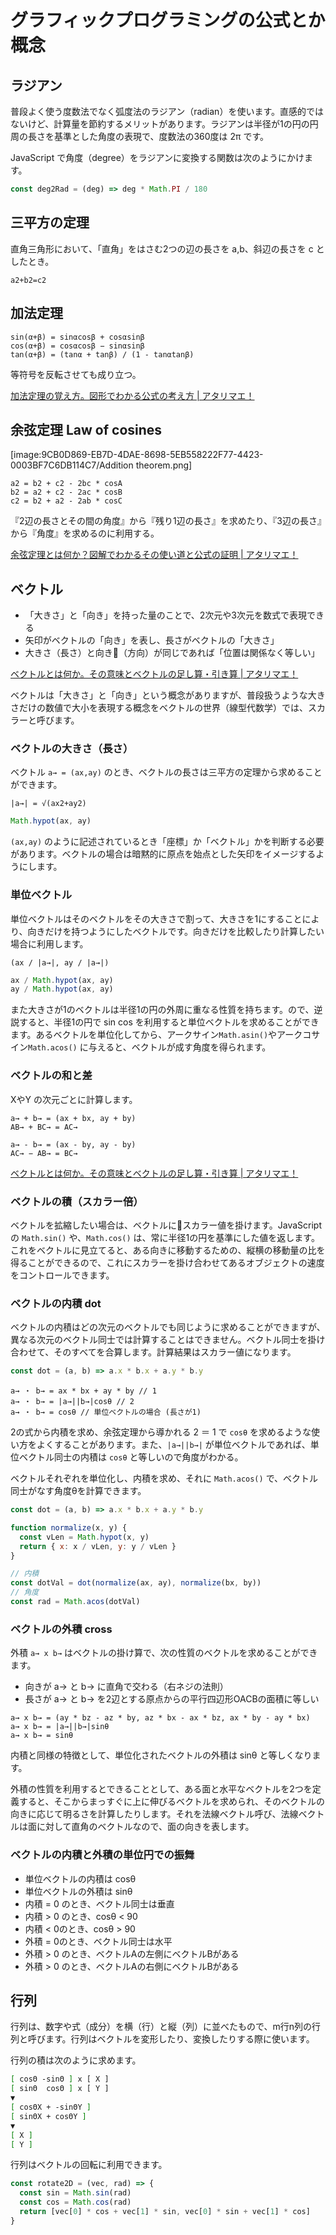 # グラフィックプログラミングの公式とか概念

## ラジアン

普段よく使う度数法でなく弧度法のラジアン（radian）を使います。直感的ではないけど、計算量を節約するメリットがあります。ラジアンは半径が1の円の円周の長さを基準とした角度の表現で、度数法の360度は 2π です。

JavaScript で角度（degree）をラジアンに変換する関数は次のようにかけます。

```js
const deg2Rad = (deg) => deg * Math.PI / 180
```

## 三平方の定理

直角三角形において、「直角」をはさむ2つの辺の長さを a,b、斜辺の長さを c としたとき。

```bath
a2+b2=c2  
```

## 加法定理

```bath
sin(α+β) = sinαcosβ + cosαsinβ
cos(α+β) = cosαcosβ − sinαsinβ
tan(α+β) = (tanα + tanβ) / (1 - tanαtanβ)
```

等符号を反転させても成り立つ。

[加法定理の覚え方。図形でわかる公式の考え方 | アタリマエ！](https://atarimae.biz/archives/18266)

## 余弦定理 Law of cosines

[image:9CB0D869-EB7D-4DAE-8698-5EB558222F77-4423-0003BF7C6DB114C7/Addition theorem.png]

```bath
a2 = b2 + c2 - 2bc * cosA
b2 = a2 + c2 - 2ac * cosB
c2 = b2 + a2 - 2ab * cosC
```

『2辺の長さとその間の角度』から『残り1辺の長さ』を求めたり、『3辺の長さ』から『角度』を求めるのに利用する。

[余弦定理とは何か？図解でわかるその使い道と公式の証明 | アタリマエ！](https://atarimae.biz/archives/18517)

## ベクトル

* 「大きさ」と「向き」を持った量のことで、2次元や3次元を数式で表現できる
* 矢印がベクトルの「向き」を表し、長さがベクトルの「大きさ」
* 大きさ（長さ）と向き（方向）が同じであれば「位置は関係なく等しい」

[ベクトルとは何か。その意味とベクトルの足し算・引き算 | アタリマエ！](https://atarimae.biz/archives/23558)

ベクトルは「大きさ」と「向き」という概念がありますが、普段扱うような大きさだけの数値で大小を表現する概念をベクトルの世界（線型代数学）では、スカラーと呼びます。

### ベクトルの大きさ（長さ）

ベクトル  `a→ = (ax,ay)` のとき、ベクトルの長さは三平方の定理から求めることができます。

```bath
|a→| = √(ax2+ay2)
```

```js
Math.hypot(ax, ay)
```

`(ax,ay)` のように記述されているとき「座標」か「ベクトル」かを判断する必要があります。ベクトルの場合は暗黙的に原点を始点とした矢印をイメージするようにします。

### 単位ベクトル

単位ベクトルはそのベクトルをその大きさで割って、大きさを1にすることにより、向きだけを持つようにしたベクトルです。向きだけを比較したり計算したい場合に利用します。

```bath
(ax / |a→|, ay / |a→|)
```

```js
ax / Math.hypot(ax, ay)
ay / Math.hypot(ax, ay)
```

また大きさが1のベクトルは半径1の円の外周に重なる性質を持ちます。ので、逆説すると、半径1の円で sin cos を利用すると単位ベクトルを求めることができます。あるベクトルを単位化してから、アークサイン`Math.asin()`やアークコサイン`Math.acos()` に与えると、ベクトルが成す角度を得られます。

### ベクトルの和と差

XやY の次元ごとに計算します。

```bath
a→ + b→ = (ax + bx, ay + by)
AB→ + BC→ = AC→
```

```bath
a→ - b→ = (ax - by, ay - by)
AC→ − AB→ = BC→
```

[ベクトルとは何か。その意味とベクトルの足し算・引き算 | アタリマエ！](https://atarimae.biz/archives/23558)

### ベクトルの積（スカラー倍）

ベクトルを拡縮したい場合は、ベクトルにスカラー値を掛けます。JavaScript の `Math.sin()` や、`Math.cos()` は、常に半径1の円を基準にした値を返します。これをベクトルに見立てると、ある向きに移動するための、縦横の移動量の比を得ることができるので、これにスカラーを掛け合わせてあるオブジェクトの速度をコントロールできます。

### ベクトルの内積 dot

ベクトルの内積はどの次元のベクトルでも同じように求めることができますが、異なる次元のベクトル同士では計算することはできません。ベクトル同士を掛け合わせて、そのすべてを合算します。計算結果はスカラー値になります。

```js
const dot = (a, b) => a.x * b.x + a.y * b.y
```

```bath
a→ ・ b→ = ax * bx + ay * by // 1
a→ ・ b→ = |a→||b→|cosθ // 2
a→ ・ b→ = cosθ // 単位ベクトルの場合 (長さが1)
```

2の式から内積を求め、余弦定理から導かれる 2 ＝ 1 で `cosθ` を求めるような使い方をよくすることがあります。また、`|a→||b→|` が単位ベクトルであれば、単位ベクトル同士の内積は `cosθ` と等しいので角度がわかる。

ベクトルそれぞれを単位化し、内積を求め、それに `Math.acos()` で、ベクトル同士がなす角度θを計算できます。

```js
const dot = (a, b) => a.x * b.x + a.y * b.y

function normalize(x, y) {
  const vLen = Math.hypot(x, y)
  return { x: x / vLen, y: y / vLen }
}

// 内積
const dotVal = dot(normalize(ax, ay), normalize(bx, by))
// 角度
const rad = Math.acos(dotVal)
```

### ベクトルの外積 cross

外積 `a→ x b→` はベクトルの掛け算で、次の性質のベクトルを求めることができます。

* 向きが a→ と b→ に直角で交わる（右ネジの法則）
* 長さが a→ と  b→ を2辺とする原点からの平行四辺形OACBの面積に等しい

```bath
a→ x b→ = (ay * bz - az * by, az * bx - ax * bz, ax * by - ay * bx)
a→ x b→ = |a→||b→|sinθ
a→ x b→ = sinθ
```

内積と同様の特徴として、単位化されたベクトルの外積は sinθ と等しくなります。

外積の性質を利用するとできることとして、ある面と水平なベクトルを2つを定義すると、そこからまっすぐに上に伸びるベクトルを求められ、そのベクトルの向きに応じて明るさを計算したりします。それを法線ベクトル呼び、法線ベクトルは面に対して直角のベクトルなので、面の向きを表します。

### ベクトルの内積と外積の単位円での振舞

* 単位ベクトルの内積は cosθ
* 単位ベクトルの外積は sinθ
* 内積 = 0 のとき、ベクトル同士は垂直
* 内積 > 0 のとき、cosθ < 90
* 内積 < 0のとき、cosθ > 90
* 外積 = 0のとき、ベクトル同士は水平
* 外積 > 0 のとき、ベクトルAの左側にベクトルBがある
* 外積 > 0 のとき、ベクトルAの右側にベクトルBがある

## 行列

行列は、数字や式（成分）を横（行）と縦（列）に並べたもので、m行n列の行列と呼びます。行列はベクトルを変形したり、変換したりする際に使います。

行列の積は次のように求めます。

```bash
[ cosΘ -sinΘ ] x [ X ]
[ sinΘ  cosΘ ] x [ Y ]
▼
[ cosΘX + -sinΘY ]
[ sinΘX + cosΘY ]
▼
[ X ]
[ Y ]
```

行列はベクトルの回転に利用できます。

```js
const rotate2D = (vec, rad) => {
  const sin = Math.sin(rad)
  const cos = Math.cos(rad)
  return [vec[0] * cos + vec[1] * sin, vec[0] * sin + vec[1] * cos]
}
```
